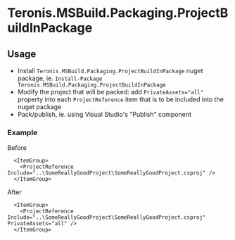 # Teronis.MSBuild.Packaging.ProjectBuildInPackage

## Usage
* Install ```Teronis.MSBuild.Packaging.ProjectBuildInPackage``` nuget package, ie. ```Install-Package Teronis.MSBuild.Packaging.ProjectBuildInPackage```
* Modify the project that will be packed: add ```PrivateAssets="all"``` property into each ```ProjectReference``` item that is to be included into the nuget package
* Pack/publish, ie. using Visual Studio's "Publish" component

### Example
Before
```
  <ItemGroup>
    <ProjectReference Include="..\SomeReallyGoodProject\SomeReallyGoodProject.csproj" />
  </ItemGroup>
```
After
```
  <ItemGroup>
    <ProjectReference Include="..\SomeReallyGoodProject\SomeReallyGoodProject.csproj" PrivateAssets="all" />
  </ItemGroup>
```

